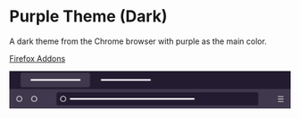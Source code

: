 # Purple Theme (Dark)

A dark theme from the Chrome browser with purple as the main color.

[Firefox Addons](https://addons.mozilla.org/en/firefox/addon/purple-theme-dark)

![Purple Theme (Dark)](./assets/purple-theme-dark.jpg)
